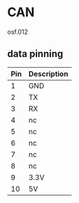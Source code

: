 # CAN
osf.012
## data pinning
| Pin | Description |
| --- | ----------- |
| 1 | GND   |
| 2 | TX    |
| 3 | RX    |
| 4 | nc    |
| 5 | nc    |
| 6 | nc    |
| 7 | nc    |
| 8 | nc    |
| 9 | 3.3V  |
| 10 | 5V   |

